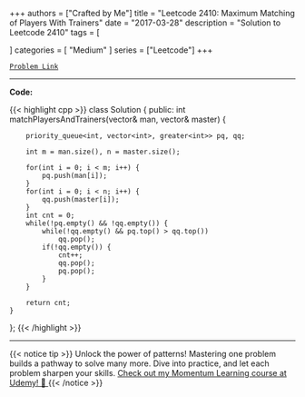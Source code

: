 
+++
authors = ["Crafted by Me"]
title = "Leetcode 2410: Maximum Matching of Players With Trainers"
date = "2017-03-28"
description = "Solution to Leetcode 2410"
tags = [
    
]
categories = [
    "Medium"
]
series = ["Leetcode"]
+++



[`Problem Link`](https://leetcode.com/problems/maximum-matching-of-players-with-trainers/description/)

---

**Code:**

{{< highlight cpp >}}
class Solution {
public:
    int matchPlayersAndTrainers(vector<int>& man, vector<int>& master) {
        
        priority_queue<int, vector<int>, greater<int>> pq, qq;
        
        int m = man.size(), n = master.size();
        
        for(int i = 0; i < m; i++) {
            pq.push(man[i]);
        }
        for(int i = 0; i < n; i++) {
            qq.push(master[i]);
        }
        int cnt = 0;
        while(!pq.empty() && !qq.empty()) {
            while(!qq.empty() && pq.top() > qq.top())
                qq.pop();
            if(!qq.empty()) {
                cnt++;
                qq.pop();
                pq.pop();
            }
        }
        
        return cnt;
    }
};
{{< /highlight >}}


---


{{< notice tip >}}
Unlock the power of patterns! Mastering one problem builds a pathway to solve many more. Dive into practice, and let each problem sharpen your skills. [Check out my Momentum Learning course at Udemy! 🚀 ](https://www.udemy.com/course/algorithms-and-data-structures-in-cpp/)
{{< /notice >}}

